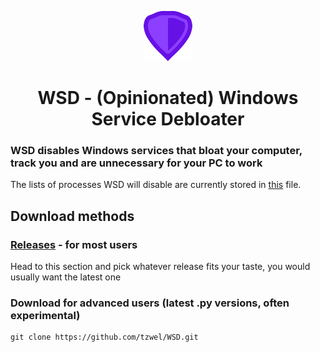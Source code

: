 <p align="center"> <img src="/images/logo.png" width="auto" height="80px" alt="WSD logo" /> </p>

<h1 align="center"> WSD - (Opinionated) Windows Service Debloater </h1>

### WSD disables Windows services that bloat your computer, track you and are unnecessary for your PC to work
The lists of processes WSD will disable are currently stored in [this](https://github.com/tzwel/WSD/blob/main/src/WSDservices.py) file.

## Download methods
### [Releases](https://github.com/tzwel/WSD/releases) - for most users
Head to this section and pick whatever release fits your taste, you would usually want the latest one

### Download for advanced users (latest .py versions, often experimental)
```shell
git clone https://github.com/tzwel/WSD.git
```
